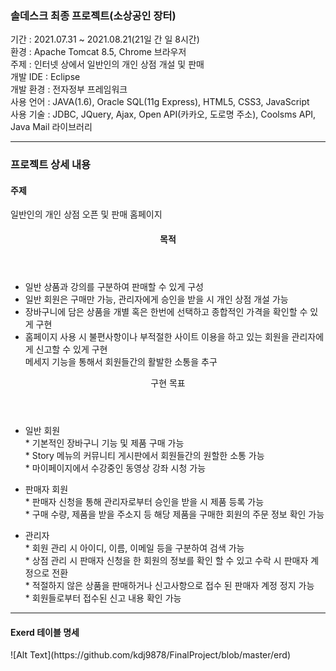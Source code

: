 
<h3>솔데스크 최종 프로젝트(소상공인 장터)</h3>

기간 : 2021.07.31 ~ 2021.08.21(21일 간 일 8시간) <br>
환경 : Apache Tomcat 8.5, Chrome 브라우저 <br>
주제 : 인터넷 상에서 일반인의 개인 상점 개설 및 판매 <br>
개발 IDE : Eclipse <br>
개발 환경 : 전자정부 프레임워크 <br>
사용 언어 : JAVA(1.6), Oracle SQL(11g Express), HTML5, CSS3, JavaScript <br>
사용 기술 : JDBC, JQuery, Ajax, Open API(카카오, 도로명 주소), Coolsms API, Java Mail 라이브러리 <br>

<hr>

<h3>프로젝트 상세 내용</h3>
<h4> 주제 </h4>
<div>
  <span> 일반인의 개인 상점 오픈 및 판매 홈페이지 </span>
</div>
<div>
  <header> <h4> 목적</h4> </header>
  <ul>
    <li> 일반 상품과 강의를 구분하여 판매할 수 있게 구성 </li>
    <li> 일반 회원은 구매만 가능, 관리자에게 승인을 받을 시 개인 상점 개설 가능 </li>
    <li> 장바구니에 담은 상품을 개별 혹은 한번에 선택하고 종합적인 가격을 확인할 수 있게 구현 </li>
    <li> 홈페이지 사용 시 불편사항이나 부적절한 사이트 이용을 하고 있는 회원을 관리자에게 신고할 수 있게 구현 </li> </
    <li> 메세지 기능을 통해서 회원들간의 활발한 소통을 추구 </li>
  </ul>
</div>
<div>
  <header> 구현 목표 </header>
  <ul>
    <li> 일반 회원 </li>
    <div>
      <span> * 기본적인 장바구니 기능 및 제품 구매 가능 </span> <br>
      <span> * Story 메뉴의 커뮤니티 게시판에서 회원들간의 원할한 소통 가능 </span> <br>
      <span> * 마이페이지에서 수강중인 동영상 강좌 시청 가능 </span>
    </div>
  </ul>
  <ul>
    <li> 판매자 회원 </li>
    <div>
      <span> * 판매자 신청을 통해 관리자로부터 승인을 받을 시 제품 등록 가능 </span> <br>
      <span> * 구매 수량, 제품을 받을 주소지 등 해당 제품을 구매한 회원의 주문 정보 확인 가능 </span>
    </div>
  </ul>
  <ul>
    <li> 관리자 </li>
    <div>
      <span> * 회원 관리 시 아이디, 이름, 이메일 등을 구분하여 검색 가능 </span> <br>
      <span> * 상점 관리 시 판매자 신청을 한 회원의 정보를 확인 할 수 있고 수락 시 판매자 계정으로 전환 </span> <br>
      <span> * 적절하지 않은 상품을 판매하거나 신고사항으로 접수 된 판매자 계정 정지 가능 </span> <br>
      <span> * 회원들로부터 접수된 신고 내용 확인 가능 </span>
    </div>
  <ul>
</div>
 <hr>
    <h4> Exerd 테이블 명세 </h4>
![Alt Text](https://github.com/kdj9878/FinalProject/blob/master/erd)

